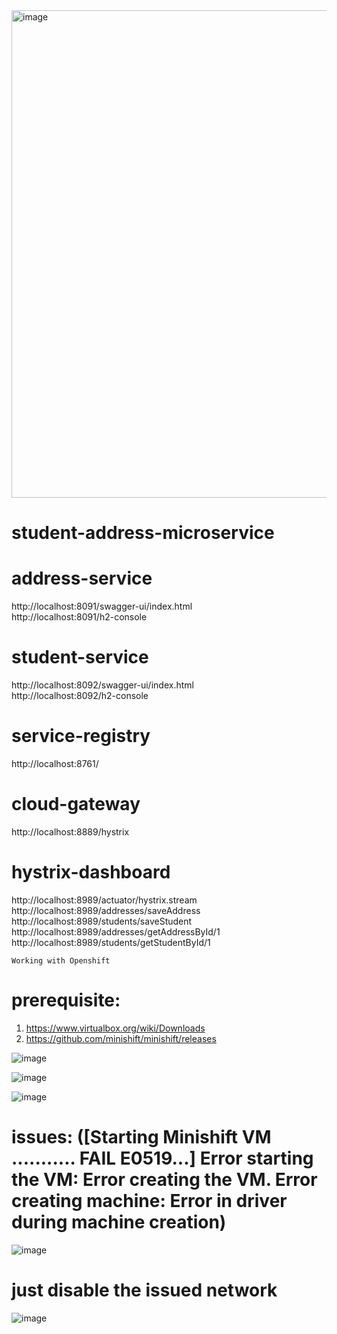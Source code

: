 <img width="780" alt="image" src="https://github.com/swapanGit/student-address-microservice/assets/47151255/12aea558-8a92-4aa8-bcbb-19068a5eb0e3">

# student-address-microservice
# address-service
http://localhost:8091/swagger-ui/index.html </br>
http://localhost:8091/h2-console </br>
# student-service
http://localhost:8092/swagger-ui/index.html </br>
http://localhost:8092/h2-console </br>
# service-registry
http://localhost:8761/ </br>
# cloud-gateway
http://localhost:8889/hystrix </br>
# hystrix-dashboard
http://localhost:8989/actuator/hystrix.stream </br>
http://localhost:8989/addresses/saveAddress </br>
http://localhost:8989/students/saveStudent </br>
http://localhost:8989/addresses/getAddressById/1 </br>
http://localhost:8989/students/getStudentById/1 </br>




``` Working with Openshift ```
# prerequisite:
1. https://www.virtualbox.org/wiki/Downloads
2. https://github.com/minishift/minishift/releases

![image](https://github.com/swapanGit/student-address-microservice/assets/47151255/00ee43f8-dc8c-4466-9614-8eabc7a780d4)

![image](https://github.com/swapanGit/student-address-microservice/assets/47151255/671d039f-0178-4132-a0c8-3f825a7a2345)

![image](https://github.com/swapanGit/student-address-microservice/assets/47151255/949ab586-640d-4e53-9878-aaf15d33d86f)

# issues: ([Starting Minishift VM ........... FAIL E0519...] Error starting the VM: Error creating the VM. Error creating machine: Error in driver during machine creation)
![image](https://github.com/swapanGit/student-address-microservice/assets/47151255/32a9f2fa-2db0-47d3-a158-277edc53b41f)
# just disable the issued network
![image](https://github.com/swapanGit/student-address-microservice/assets/47151255/8c99a1c8-623a-4747-9980-addf08d80c34)
